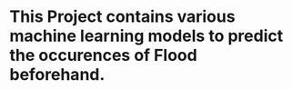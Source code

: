 # This Project contains various machine learning models to predict the occurences of Flood beforehand.
